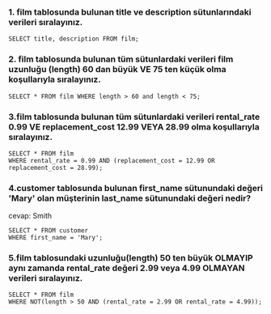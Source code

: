 ### 1. film tablosunda bulunan title ve description sütunlarındaki verileri sıralayınız.
```
SELECT title, description FROM film;
```
### 2. film tablosunda bulunan tüm sütunlardaki verileri film uzunluğu (length) 60 dan büyük VE 75 ten küçük olma koşullarıyla sıralayınız.
```
SELECT * FROM film WHERE length > 60 and length < 75;
```
### 3.film tablosunda bulunan tüm sütunlardaki verileri rental_rate 0.99 VE replacement_cost 12.99 VEYA 28.99 olma koşullarıyla sıralayınız.
```
SELECT * FROM film
WHERE rental_rate = 0.99 AND (replacement_cost = 12.99 OR replacement_cost = 28.99);
```
### 4.customer tablosunda bulunan first_name sütunundaki değeri 'Mary' olan müşterinin last_name sütunundaki değeri nedir?
cevap: Smith
```
SELECT * FROM customer
WHERE first_name = 'Mary';
```
### 5.film tablosundaki uzunluğu(length) 50 ten büyük OLMAYIP aynı zamanda rental_rate değeri 2.99 veya 4.99 OLMAYAN verileri sıralayınız.
```
SELECT * FROM film
WHERE NOT(length > 50 AND (rental_rate = 2.99 OR rental_rate = 4.99));
```
